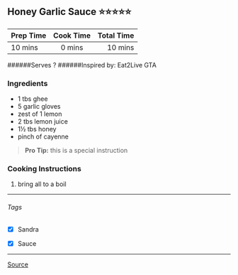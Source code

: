 ## Honey Garlic Sauce :star::star::star::star::star:

| Prep Time  | Cook Time    | Total Time  |
| ---------- |:------------:| -----------:|
| 10 mins    | 0 mins      | 10 mins     |


######Serves ?
######Inspired by: Eat2Live GTA

### Ingredients

* 1 tbs ghee
* 5 garlic gloves
* zest of 1 lemon
* 2 tbs lemon juice
* 1½ tbs honey
* pinch of cayenne

> **Pro Tip:** this is a special instruction

### Cooking Instructions

1. bring all to a boil

---

###### Tags
- [x] Sandra
- [x] Sauce


---

[Source](www.eat2livegta.com)

